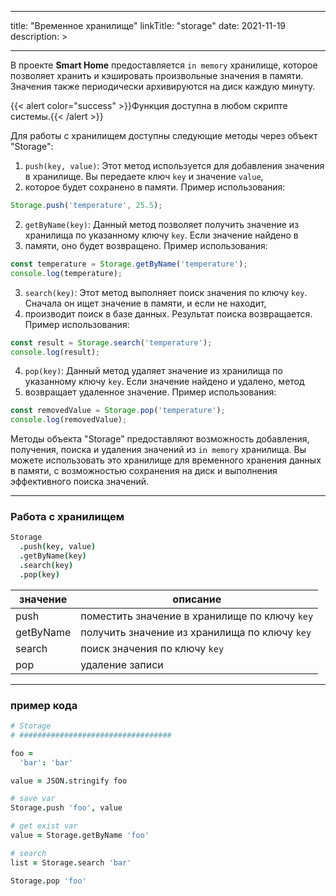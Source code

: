 
---
title: "Временное хранилище"
linkTitle: "storage"
date: 2021-11-19
description: >

---

В проекте **Smart Home** предоставляется `in memory` хранилище, которое позволяет хранить и кэшировать произвольные значения 
в памяти. Значения также периодически архивируются на диск каждую минуту. 

{{< alert color="success" >}}Функция доступна в любом скрипте системы.{{< /alert >}}

Для работы с хранилищем доступны следующие методы через объект "Storage":

1. `push(key, value)`: Этот метод используется для добавления значения в хранилище. Вы передаете ключ `key` и значение `value`,
2. которое будет сохранено в памяти. Пример использования:

```javascript
Storage.push('temperature', 25.5);
```

2. `getByName(key)`: Данный метод позволяет получить значение из хранилища по указанному ключу `key`. Если значение найдено в
3. памяти, оно будет возвращено. Пример использования:

```javascript
const temperature = Storage.getByName('temperature');
console.log(temperature);
```

3. `search(key)`: Этот метод выполняет поиск значения по ключу `key`. Сначала он ищет значение в памяти, и если не находит, 
4. производит поиск в базе данных. Результат поиска возвращается. Пример использования:

```javascript
const result = Storage.search('temperature');
console.log(result);
```

4. `pop(key)`: Данный метод удаляет значение из хранилища по указанному ключу `key`. Если значение найдено и удалено, метод 
5. возвращает удаленное значение. Пример использования:

```javascript
const removedValue = Storage.pop('temperature');
console.log(removedValue);
```

Методы объекта "Storage" предоставляют возможность добавления, получения, поиска и удаления значений из `in memory` хранилища.
Вы можете использовать это хранилище для временного хранения данных в памяти, с возможностью сохранения на диск и выполнения 
эффективного поиска значений.

----------------

### Работа с хранилищем
```coffeescript
Storage
  .push(key, value)
  .getByName(key)
  .search(key)
  .pop(key)
```

|  значение  | описание  |
|-------------|---------|
| push |    поместить значение в хранилище по ключу `key`  |
| getByName | получить значение из хранилища по ключу `key` |
| search | поиск значения по ключу `key` |
| pop | удаление записи |

----------------

### пример кода

```coffeescript
# Storage
# ##################################

foo =
  'bar': 'bar'

value = JSON.stringify foo

# save var
Storage.push 'foo', value

# get exist var
value = Storage.getByName 'foo'

# search
list = Storage.search 'bar'

Storage.pop 'foo'
```
